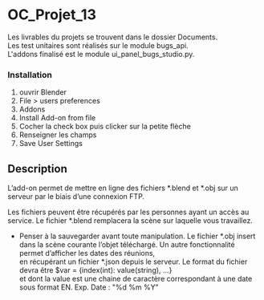 # OC_Projet_13

Les livrables du projets se trouvent dans le dossier Documents.   
Les test unitaires sont réalisés sur le module bugs_api.   
L'addons finalisé est le module ui_panel_bugs_studio.py.

### Installation 

1. ouvrir Blender
2. File > users preferences
3. Addons 
4. Install Add-on from file
5. Cocher la check box puis clicker sur la petite flèche 
6. Renseigner les champs
7. Save User Settings 

## Description

L’add-on permet de mettre en ligne des fichiers *.blend et *.obj sur un 
serveur par le biais d’une connexion FTP.

Les fichiers peuvent être récupérés par les personnes ayant un accès au service.
Le fichier *.blend remplacera la scène sur laquelle vous travaillez.
- Penser à la sauvegarder avant toute manipulation. 
Le fichier *.obj insert dans la scène courante l’objet téléchargé.
Un autre fonctionnalité permet d’afficher les dates des réunions,  
en récupérant un fichier *.json depuis le serveur.
Le format du fichier devra être $var = {index(int): value(string), ...}  
et dont la value est une chaine de caractère correspondant à une date sous format EN.
Exp. Date : 
"%d %m %Y"


